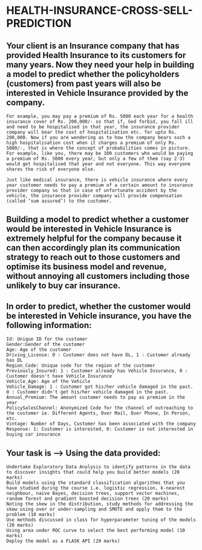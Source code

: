 # HEALTH-INSURANCE-CROSS-SELL-PREDICTION
## Your client is an Insurance company that has provided Health Insurance to its customers for many years. Now they need your help in building a model to predict whether the policyholders (customers) from past years will also be interested in Vehicle Insurance provided by the company. 
```
For example, you may pay a premium of Rs. 5000 each year for a health insurance cover of Rs. 200,000/- so that if, God forbid, you fall ill and need to be hospitalised in that year, the insurance provider company will bear the cost of hospitalisation etc. for upto Rs. 200,000. Now if you are wondering as to how the company bears such a high hospitalisation cost when it charges a premium of only Rs. 5000/-, that is where the concept of probabilities comes in picture. For example, like you, there may be 100 customers who would be paying a premium of Rs. 5000 every year, but only a few of them (say 2-3) would get hospitalised that year and not everyone. This way everyone shares the risk of everyone else.

Just like medical insurance, there is vehicle insurance where every year customer needs to pay a premium of a certain amount to insurance provider company so that in case of unfortunate accident by the vehicle, the insurance provider company will provide compensation (called ‘sum assured’) to the customer.
```
## Building a model to predict whether a customer would be interested in Vehicle Insurance is extremely helpful for the company because it can then accordingly plan its communication strategy to reach out to those customers and optimise its business model and revenue, without annoying all customers including those unlikely to buy car insurance.

## In order to predict, whether the customer would be interested in Vehicle insurance, you have the following information:
```
Id: Unique ID for the customer
Gender:Gender of the customer
Age: Age of the customer
Driving_License: 0 : Customer does not have DL, 1 : Customer already has DL
Region_Code: Unique code for the region of the customer
Previously_Insured: 1 : Customer already has Vehicle Insurance, 0 : Customer doesn't have Vehicle Insurance
Vehicle_Age: Age of the Vehicle
Vehicle_Damage: 1 : Customer got his/her vehicle damaged in the past. 0 : Customer didn't get his/her vehicle damaged in the past.
Annual_Premium: The amount customer needs to pay as premium in the year
PolicySalesChannel: Anonymized Code for the channel of outreaching to the customer ie. Different Agents, Over Mail, Over Phone, In Person, etc.
Vintage: Number of Days, Customer has been associated with the company
Response: 1: Customer is interested, 0: Customer is not interested in buying car insurance
```
## Your task is --> Using the data provided:
```
Undertake Exploratory Data Analysis to identify patterns in the data to discover insights that could help you build better models (20 marks)
Build models using the standard classification algorithms that you have studied during the course i.e. logistic regression, k-nearest neighbour, naive Bayes, decision trees, support vector machines, random forest and gradient boosted decision trees (20 marks)
Noting the skew in the distribution, study methods for addressing the skew using over or under-sampling and SMOTE and apply them to the problem (10 marks)
Use methods discussed in class for hyperparameter tuning of the models (20 marks)
Using area under ROC curve to select the best performing model (10 marks)
Deploy the model as a FLASK API (20 marks)
```
